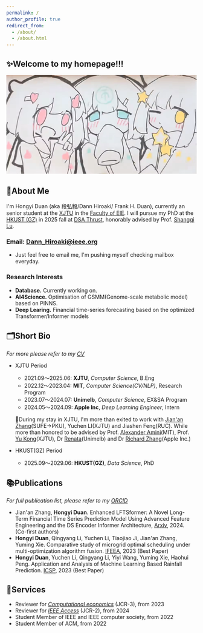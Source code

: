 ```yaml
---
permalink: /
author_profile: true
redirect_from: 
  - /about/
  - /about.html
---
```

<style>
  .md-typeset h1,
  .md-content__button {
    display: none;
  }
</style>
## ✨Welcome to my homepage!!!

<img src="https://raw.githubusercontent.com/DANNHIROAKI/New-Picture-Bed/main/img/4ea0326ef75c39ddd83a0f807c1d944.png" alt="4ea0326ef75c39ddd83a0f807c1d944" width=550 /> 

## 👤About Me

I'm Hongyi Duan  (aka 段弘毅/Dann Hiroaki/ Frank H. Duan), currently an senior student at the [XJTU](http://en.xjtu.edu.cn/) in the [Faculty of EIE](https://eie.xjtu.edu.cn/en/index.htm). I will pursue my PhD at the [HKUST (GZ)](https://www.hkust-gz.edu.cn/zh/) in 2025 fall at [DSA Thrust](https://dsa.hkust-gz.edu.cn/), honorably advised by Prof. [Shangqi Lu](https://shangqilu.github.io/).  

### **Email:** [Dann_Hiroaki@ieee.org](mailto:Dann_Hiroaki@ieee.org) 

- Just feel free to email me, I'm pushing myself checking mailbox everyday. ​​

### **Research Interests**  

- **Database.** Currently working on.
- **AI4Science.** Optimisation of GSMM(Genome-scale metabolic model) based on PINNS. 
- **Deep Learing.** Financial time-series forecasting based on the optimized Transformer/Informer models

## 🗂️Short Bio 

*For more please refer to my [CV](https://raw.githubusercontent.com/DANNHIROAKI/New-Picture-Bed/main/img/CV_2_Pages_EN.pdf)* 

- XJTU Period

  - 2021.09～2025.06: **XJTU**, *Computer Science*, B.Eng
  - 2022.12～2023.04: **MIT**, *Computer Science(CV/NLP)*, Research Program
  - 2023.07～2024.07: **Unimelb**, *Computer Science*, EX&SA Program
  - 2024.05～2024.09: **Apple Inc**, *Deep Learning Engineer*, Intern

  🥰During my stay in XJTU, I'm more than exited to work with [Jian'an Zhang](https://scholar.google.com/citations?user=_GX9j1YAAAAJ&hl=zh-CN)(SUFE→PKU), Yuchen LI(XJTU) and Jiashen Feng(RUC). While more than honored to be advised by Prof. [Alexander Amini](https://www.mit.edu/~amini/)(MIT), Prof. [Yu Kong](https://gr.xjtu.edu.cn/en/web/yukong)(XJTU), Dr [Renata](https://findanexpert.unimelb.edu.au/profile/794609-renata-borovica-gajic)(Unimelb) and Dr [Richard Zhang](https://github.com/jiyzhang)(Apple Inc.)

- HKUST(GZ) Period

  - 2025.09～2029.06: **HKUST(GZ)**, *Data Science*, PhD

## 📚Publications

*For full publication list, please refer to my [ORCID](https://orcid.org/0000-0002-2082-5363)*  

- Jian'an Zhang, **Hongyi Duan**. Enhanced LFTSformer: A Novel Long-Term Financial Time Series Prediction Model Using Advanced Feature Engineering and the DS Encoder Informer Architecture, [Arxiv](https://arxiv.org/abs/2310.01884), 2024. (Co-first authors)
- **Hongyi Duan**, Qingyang Li, Yuchen Li, Tiaojiao Ji, Jian'an Zhang, Yuming Xie. Comparative study of microgrid optimal scheduling under multi-optimization algorithm fusion. [IFEEA](https://ieeexplore.ieee.org/abstract/document/10429466), 2023 (Best Paper)
- **Hongyi Duan**, Yuchen Li, Qingyang Li, Yiyi Wang, Yuming Xie, Haohui Peng. Application and Analysis of Machine Learning Based Rainfall Prediction. [ICSP](https://ieeexplore.ieee.org/document/10248891), 2023 (Best Paper) 

## 🌵Services

- Reviewer for *[Computational economics](https://link.springer.com/journal/10614)* (JCR-3), from 2023
- Reviewer for *[IEEE Access](https://ieeeaccess.ieee.org/)* (JCR-2), from 2024
- Student Member of IEEE and IEEE computer society, from 2022
- Student Member of ACM, from 2022